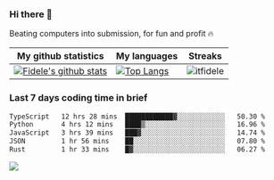### Hi there 👋
<p>Beating computers into submission, for fun and profit 🔥</p>

|My github statistics|My languages|Streaks|
|-|-|-|
|[![Fidele's github stats](https://github-readme-stats.vercel.app/api?username=itfidele&count_private=true&show_icons=true&theme=dark&hide_title=true)](https://github.com/itfidele)|[![Top Langs](https://github-readme-stats.vercel.app/api/top-langs/?username=itfidele&show_icons=true&langs_count=8&theme=dark&layout=compact&hide_title=true)](https://github.com/itfidele)|![itfidele](https://github-readme-streak-stats.herokuapp.com/?user=itfidele&theme=dark)

### Last 7 days coding time in brief
<!--START_SECTION:waka-->

```txt
TypeScript   12 hrs 28 mins  ████████████▓░░░░░░░░░░░░   50.30 %
Python       4 hrs 12 mins   ████▒░░░░░░░░░░░░░░░░░░░░   16.96 %
JavaScript   3 hrs 39 mins   ███▓░░░░░░░░░░░░░░░░░░░░░   14.74 %
JSON         1 hr 56 mins    ██░░░░░░░░░░░░░░░░░░░░░░░   07.80 %
Rust         1 hr 33 mins    █▓░░░░░░░░░░░░░░░░░░░░░░░   06.27 %
```

<!--END_SECTION:waka-->

![](https://komarev.com/ghpvc/?username=itfidele)
